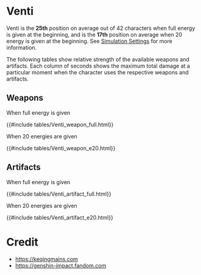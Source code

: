 # Venti

Venti is the **25th** position on average out of 42
characters when full energy is given at the beginning, and is the
**17th** position on average when 20 energy is given at the
beginning. See [Simulation Settings](./simulation_settings.md) for more
information.

The following tables show relative strength of the available weapons and
artifacts. Each column of seconds shows the maximum total damage at a
particular moment when the character uses the respective weapons and
artifacts.

## Weapons

When full energy is given

{{#include tables/Venti_weapon_full.html}}

When 20 energies are given

{{#include tables/Venti_weapon_e20.html}}

## Artifacts

When full energy is given

{{#include tables/Venti_artifact_full.html}}

When 20 energies are given

{{#include tables/Venti_artifact_e20.html}}

# Credit

- <https://keqingmains.com>
- <https://genshin-impact.fandom.com>
